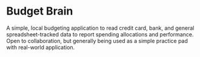 # Budget Brain

A simple, local budgeting application to read credit card, bank, and general spreadsheet-tracked data to report spending allocations and performance. Open to collaboration, but generally being used as a simple practice pad with real-world application.